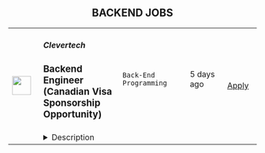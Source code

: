 <div align="center"><h2>BACKEND JOBS</h2></div><table><tr>
                <td width="100" height="100" rowspan="2">
                    <img src="https://wwr-pro.s3.amazonaws.com/logos/0081/5930/logo.gif" width="38px" height="auto">
                </td>
                <td width="300">
                    <h5>Clevertech</h5>
                    <h3> Backend Engineer (Canadian Visa Sponsorship Opportunity)</h3>
                </td>
                <td width="300">
                    <code>Back-End Programming</code>
                </td>
                <td width="200">
                <text>5 days ago</text>
                </td>
                <td width="100" rowspan="2">
                <a href="https://weworkremotely.com/remote-jobs/clevertech-backend-engineer-canadian-visa-sponsorship-opportunity-1" align="right" target="_blank">Apply</a>
                </td>
            </tr>
            <tr>
                <td colspan="3">
                <details><summary>Description</summary>
                <img src="https://we-work-remotely.imgix.net/logos/0081/5930/logo.gif?ixlib=rails-4.0.0&w=50&h=50&dpr=2&fit=fill&auto=compress" />

<p>
  <strong>Headquarters:</strong> New York, NY
    <br /><strong>URL:</strong> <a href="https://clevertech.biz">https://clevertech.biz</a>
</p>

<div>Experience Remote done Right. Over 20 years of remote experience, all 500+ staff are 100% remote and we still grow vibrant relationships, provide exceptional opportunities for career growth while working with stellar clients on ambitious projects</div><div>
<br><strong>What we're working on:</strong>
</div><div>Enterprise companies turn to us to help them launch innovative digital products that interact with hundreds of millions of customers, transactions and data points. The problems we solve every day are real and require creativity, grit and determination. We are building a culture that challenges norms while fostering experimentation and personal growth. In order to grasp the scale of problems we face, ideally, you have some exposure to Logistics, FinTech, Transportation, Insurance, Media or other complex multifactor industries</div><div><strong><br>Requirements</strong></div><ul>
<li>7+ years of professional experience (A technical assessment will be required)</li>
<li>Senior-level experience with Javascript, NodeJS, Express, Mongo</li>
<li>Ability to create clean, modern, testable, well-documented code</li>
<li>Serverless experience with AWS lambda or Azure functions</li>
<li>English fluency, verbal and written</li>
<li>Professional, empathic, team player</li>
<li>Problem solver, proactive, go-getter</li>
</ul><div><strong>Straight from the Devs</strong></div><div>Watch short snippets of actual developers (Real, not scripted) share why they joined <a href="https://cleverte.ch/3"><strong>YouTube Playlist</strong></a>
</div><div>
<br><strong>Why Clevertech is an amazing place to work at</strong>
</div><div>At Clevertech, you can expect that you will:</div><ul>
<li>Be 100% dedicated to one project at a time so that you can hone your skills, innovate and grow</li>
<li>Be a part of a team of talented and friendly senior-level developers</li>
<li>Work on projects that allow you to use cutting edge tech. We believe in constantly evolving your mastery</li>
</ul><div>The result? We produce meaningful work and we are truly proud and excited to be creating waves in an industry under transformation.</div>

<p><strong>To apply:</strong> <a href="https://weworkremotely.com/remote-jobs/clevertech-backend-engineer-canadian-visa-sponsorship-opportunity-1">https://weworkremotely.com/remote-jobs/clevertech-backend-engineer-canadian-visa-sponsorship-opportunity-1</a></p>

                </details>
                </td>
            </tr>,<tr>
                <td width="100" height="100" rowspan="2">
                    <img src="https://weworkremotely.com/assets/IsotypeV2-1ebe3dd57673f3e8d02b7490bc0faaef55d6a95d3a4aaf17298bd3ed503ae7fe.svg" width="38px" height="auto">
                </td>
                <td width="300">
                    <h5>Argyle</h5>
                    <h3> Backend Engineer</h3>
                </td>
                <td width="300">
                    <code>Back-End Programming</code>
                </td>
                <td width="200">
                <text>61 days ago</text>
                </td>
                <td width="100" rowspan="2">
                <a href="https://weworkremotely.com/remote-jobs/argyle-backend-engineer" align="right" target="_blank">Apply</a>
                </td>
            </tr>
            <tr>
                <td colspan="3">
                <details><summary>Description</summary>
                

<p>
  <strong>Headquarters:</strong> Remote
    <br /><strong>URL:</strong> <a href="https://argyle.com/">https://argyle.com/</a>
</p>

<div>
<br>Argyle is a fast-growing, remote-first Series B startup solving a systemic data problem.<br><br>
</div><div>
<br>Underneath the consumer finance industry’s decisions and processes is static, analog documentation—things like credit reports and paystubs—designed decades ago for a world that no longer exists. Meanwhile, credit bureaus buy, move, store, and sell consumers’ data without their knowledge or consent.<br><br>
</div><div>
<br>The result? A labyrinth of manual workflows and shortsighted underwriting models that obstruct financial access, compound operational costs, and impede innovation.<br><br>
</div><div>
<br>The solution is Argyle. We’re a real-time income data platform that lets our end-users instantly connect their employment records to apps and websites, so they can access and qualify for the financial resources they need to get ahead. Providers benefit from streamlined workflows and enhanced visibility that reduce costs and risk across the user journey.<br><br>
</div><div>
<br>Our mission is to give consumers the means to exercise ownership over their income, employment, and identity data in order to create a more equal, efficient, and effective financial system for everybody.<br><br>
</div><div>
<br>If you’re looking to join a fun and ambitious group of people working remotely across dozens of countries, apply today.<br><br>
</div><div>
<strong><br>About the team<br></strong><br>
</div><div>
<br>The Systems Build at Argyle focuses on creating a modern architecture and software development practice to support rapid feature development. To join the team, you will have a strong software engineering background, have worked on systems with stringent uptime and security requirements, and may have led teams of engineers.<br><br>
</div><div>
<strong><br>What will you do?<br></strong><br>
</div><ul>
<li>Design, build and maintain APIs, services, and systems across Argyle's engineering teams</li>
<li>Debug production issues across services and multiple levels of the stack</li>
<li>Work with engineers across the company to build new features at large-scale</li>
</ul><div>
<strong><br>You will also be involved in<br></strong><br>
</div><ul>
<li>Managing k8s clusters with GitOps driven approach</li>
<li>Operating databases with large datasets</li>
<li>Concurrent systems programming</li>
</ul><div>
<strong><br>What are we looking for?<br></strong><br>
</div><ul>
<li>Experience and a big passion for API design, scalability, performance, and end-to-end ownership</li>
<li>Strong experience in Java</li>
<li>Experience with Event-Driven Architecture</li>
<li>You hold yourself and others to a high bar when working with production systems</li>
<li>You take pride in working on projects to successful completion involving a wide variety of technologies and systems</li>
<li>You thrive in a collaborative environment involving different stakeholders and subject matter experts</li>
</ul><div>
<strong><br>Why Argyle?<br></strong><br>
</div><ul>
<li>Remote first company</li>
<li>International environment</li>
<li>Flexible working hours</li>
<li>Stock Options</li>
<li>Flexible vacation leave</li>
<li>$1000 after a month of employment to set up your home office.</li>
<li>MacBook</li>
<li>Annual company performance bonus</li>
</ul><div>
<br>Argyle embraces diversity and equal opportunity. We are committed to building a team that represents a variety of backgrounds, perspectives, and skills. We believe the more inclusive we are, the better our company will be.<br><br>
</div>

<p><strong>To apply:</strong> <a href="https://weworkremotely.com/remote-jobs/argyle-backend-engineer">https://weworkremotely.com/remote-jobs/argyle-backend-engineer</a></p>

                </details>
                </td>
            </tr></table>